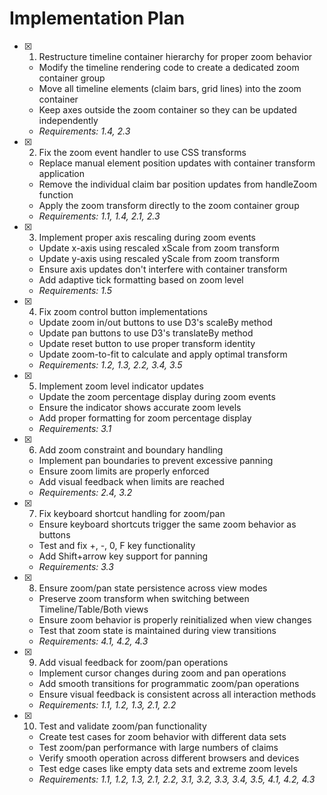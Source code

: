 # Implementation Plan

- [x] 1. Restructure timeline container hierarchy for proper zoom behavior
  - Modify the timeline rendering code to create a dedicated zoom container group
  - Move all timeline elements (claim bars, grid lines) into the zoom container
  - Keep axes outside the zoom container so they can be updated independently
  - _Requirements: 1.4, 2.3_

- [x] 2. Fix the zoom event handler to use CSS transforms
  - Replace manual element position updates with container transform application
  - Remove the individual claim bar position updates from handleZoom function
  - Apply the zoom transform directly to the zoom container group
  - _Requirements: 1.1, 1.4, 2.1, 2.3_

- [x] 3. Implement proper axis rescaling during zoom events
  - Update x-axis using rescaled xScale from zoom transform
  - Update y-axis using rescaled yScale from zoom transform
  - Ensure axis updates don't interfere with container transform
  - Add adaptive tick formatting based on zoom level
  - _Requirements: 1.5_

- [x] 4. Fix zoom control button implementations
  - Update zoom in/out buttons to use D3's scaleBy method
  - Update pan buttons to use D3's translateBy method
  - Update reset button to use proper transform identity
  - Update zoom-to-fit to calculate and apply optimal transform
  - _Requirements: 1.2, 1.3, 2.2, 3.4, 3.5_

- [x] 5. Implement zoom level indicator updates
  - Update the zoom percentage display during zoom events
  - Ensure the indicator shows accurate zoom levels
  - Add proper formatting for zoom percentage display
  - _Requirements: 3.1_

- [x] 6. Add zoom constraint and boundary handling
  - Implement pan boundaries to prevent excessive panning
  - Ensure zoom limits are properly enforced
  - Add visual feedback when limits are reached
  - _Requirements: 2.4, 3.2_

- [x] 7. Fix keyboard shortcut handling for zoom/pan
  - Ensure keyboard shortcuts trigger the same zoom behavior as buttons
  - Test and fix +, -, 0, F key functionality
  - Add Shift+arrow key support for panning
  - _Requirements: 3.3_

- [x] 8. Ensure zoom/pan state persistence across view modes
  - Preserve zoom transform when switching between Timeline/Table/Both views
  - Ensure zoom behavior is properly reinitialized when view changes
  - Test that zoom state is maintained during view transitions
  - _Requirements: 4.1, 4.2, 4.3_

- [x] 9. Add visual feedback for zoom/pan operations
  - Implement cursor changes during zoom and pan operations
  - Add smooth transitions for programmatic zoom/pan operations
  - Ensure visual feedback is consistent across all interaction methods
  - _Requirements: 1.1, 1.2, 1.3, 2.1, 2.2_

- [x] 10. Test and validate zoom/pan functionality
  - Create test cases for zoom behavior with different data sets
  - Test zoom/pan performance with large numbers of claims
  - Verify smooth operation across different browsers and devices
  - Test edge cases like empty data sets and extreme zoom levels
  - _Requirements: 1.1, 1.2, 1.3, 2.1, 2.2, 3.1, 3.2, 3.3, 3.4, 3.5, 4.1, 4.2, 4.3_